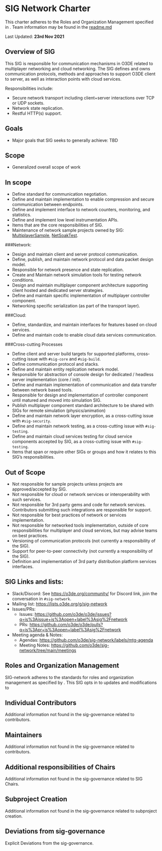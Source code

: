 # SIG Network Charter
This charter adheres to the Roles and Organization Management specified in <sig-governance>.
Team information may be found in the [readme.md](https://github.com/o3de/sig-network/blob/main/README.md)

Last Updated: **23rd Nov 2021**

## Overview of SIG
This SIG is responsible for communication mechanisms in O3DE related to multiplayer networking and cloud networking. The SIG defines and owns
communication protocols, methods and approaches to support O3DE client to server, as well as interaction points with cloud services.

Responsibilities include:
* Secure network transport including client+server interactions over TCP or UDP sockets.
* Network state replication.
* Restful HTTP(s) support.

## Goals

- Major goals that SIG seeks to generally achieve: TBD

## Scope

- Generalized overall scope of work

## In scope
- Define standard for communication negotiation.
- Define and maintain implementation to enable compression and secure communication between endpoints.
- Define and implement interface to network counters, monitoring, and statistics.
- Define and implement low level instrumentation APIs.
- Items that are the core responsibilities of SIG.
- Maintenance of network sample projects owned by SIG: [MultiplayerSample](https://github.com/o3de/o3de-multiplayersample), [NetSoakTest](https://github.com/o3de/o3de-netsoaktest).

###Network:
- Design and maintain client and server protocol communication.
- Define, publish, and maintain network protocol and data packet design model.
- Responsible for network presence and state replication.
- Create and Maintain network simulation tools for testing network conditions.
- Design and maintain multiplayer component architecture supporting client hosted and dedicated server strategies.
- Define and maintain specific implementation of multiplayer controller component.
- Networking specific serialization (as part of the transport layer).

###Cloud:
- Define, standardize, and maintain interfaces for features based on cloud services.
- Define and maintain code to enable cloud data services communication.

###Cross-cutting Processes
- Define client and server build targets for supported platforms, cross-cutting issue with `#sig-core` and `#sig-build`.
- Define communication protocol and stacks.
- Define and maintain entity replication network model.
- Responsible for abstraction of console design for dedicated / headless server implementation (core / init).
- Define and maintain implementation of communication and data transfer between network based tools.
- Responsible for design and implementation of controller component until matured and moved into simulation SIG.
- Publish multiplayer component standard architecture to be shared with SIGs for remote simulation (physics/animation)
- Define and maintain network layer encryption, as a cross-cutting issue with `#sig-security`.
- Define and maintain network testing, as a cross-cutting issue with `#sig-testing`.
- Define and maintain cloud services testing for cloud service components accepted by SIG, as a cross-cutting issue with `#sig-testing`.
- Items that span or require other SIGs or groups and how it relates to this SIG’s responsibilities.

## Out of Scope
- Not responsible for sample projects unless projects are approved/accepted by SIG.
- Not responsible for cloud or network services or interoperability with such services.
- Not responsible for 3rd party gems and code for network services. Contributors submitting such integrations are responsible for support.
- Not responsible for best practices of network or services implementation.
- Not responsible for networked tools implementation, outside of core responsibilities for multiplayer and cloud services, but may advise teams on best practices.
- Versioning of communication protocols (not currently a responsibility of the SIG).
- Support for peer-to-peer connectivity (not currently a responsibility of the SIG).
- Definition and implementation of 3rd party distribution platform services interfaces.


## SIG Links and lists:
- Slack/Discord: See https://o3de.org/community/ for Discord link, join the conversation in `#sig-network`.
- Mailing list: https://lists.o3de.org/g/sig-network
- Issues/PRs: 
     - Issues: https://github.com/o3de/o3de/issues?q=is%3Aissue+is%3Aopen+label%3Asig%2Fnetwork
     - PRs: https://github.com/o3de/o3de/pulls?q=is%3Apr+is%3Aopen+label%3Asig%2Fnetwork
- Meeting agenda & Notes: 
     - Agendas: https://github.com/o3de/sig-network/labels/mtg-agenda
     - Meeting Notes: https://github.com/o3de/sig-network/tree/main/meetings 

## Roles and Organization Management

SIG-network adheres to the standards for roles and organization management as specified by <sig-governance>. This SIG opts in to updates and modifications to <sig-governance>

## Individual Contributors

Additional information not found in the sig-governance related to contributors.

## Maintainers

Additional information not found in the sig-governance related to contributors.

## Additional responsibilities of Chairs

Additional information not found in the sig-governance related to SIG Chairs.

## Subproject Creation

Additional information not found in the sig-governance related to subproject creation.

## Deviations from sig-governance

Explicit Deviations from the sig-governance.
